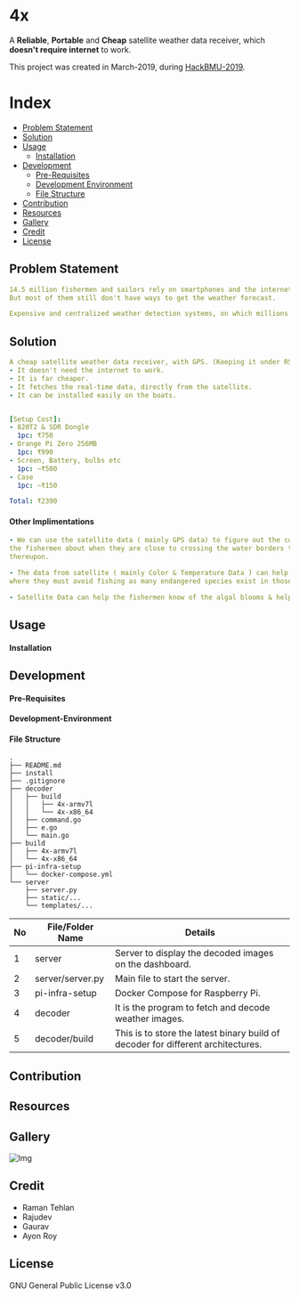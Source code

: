 # 4x

A **Reliable**, **Portable** and **Cheap** satellite weather data receiver, which **doesn't require internet** to work.

This project was created in March-2019, during [HackBMU-2019](https://hackbmu.com/).

# Index

- [Problem Statement](#problem-statement)
- [Solution](#solution)
- [Usage](#usage)
  - [Installation](#installation)
- [Development](#development)
  - [Pre-Requisites](#pre-requisites)
  - [Development Environment](#development-environment)
  - [File Structure](#file-structure)
- [Contribution](#contribution)
- [Resources](#resources)
- [Gallery](#gallery)
- [Credit](#credit)
- [License](#license)

## Problem Statement

``` yml
14.5 million fishermen and sailors rely on smartphones and the internet, or the radio.
But most of them still don't have ways to get the weather forecast.

Expensive and centralized weather detection systems, on which millions of people depend.
```

## Solution


``` yml
A cheap satellite weather data receiver, with GPS. (Keeping it under RS 4000)
- It doesn't need the internet to work.
- It is far cheaper.
- It fetches the real-time data, directly from the satellite.
- It can be installed easily on the boats.


[Setup Cost]:
- 820T2 & SDR Dongle
  1pc: ₹750
- Orange Pi Zero 256MB  
  1pc: ₹990
- Screen, Battery, bulbs etc
  1pc: ~₹500
- Case
  1pc: ~₹150

Total: ₹2390
```

#### Other Implimentations

``` yml
- We can use the satellite data ( mainly GPS data) to figure out the country water borders and can notify
the fishermen about when they are close to crossing the water borders to avoid the legal consequences
thereupon.

- The data from satellite ( mainly Color & Temperature Data ) can help the fishermen to know the spots
where they must avoid fishing as many endangered species exist in those spots.

- Satellite Data can help the fishermen know of the algal blooms & help them plan accordingly.
```

## Usage

#### Installation


## Development

#### Pre-Requisites
  
#### Development-Environment


#### File Structure

```console
.
├── README.md
├── install
├── .gitignore
├── decoder
│   ├── build
│   │   ├── 4x-armv7l
│   │   └── 4x-x86_64
│   ├── command.go
│   ├── e.go
│   └── main.go
├── build
│   ├── 4x-armv7l
│   └── 4x-x86_64
├── pi-infra-setup
│   └── docker-compose.yml
└── server
    ├── server.py
    ├── static/...
    └── templates/...
```

No | File/Folder Name | Details
---|------------------|--------
 1 | server | Server to display the decoded images on the dashboard.
 2 | server/server.py | Main file to start the server.
 3 | pi-infra-setup | Docker Compose for Raspberry Pi. 
 4 | decoder | It is the program to fetch and decode weather images.
 5 | decoder/build | This is to store the latest binary build of decoder for different architectures. 

## Contribution

## Resources

## Gallery

![Img](https://raw.githubusercontent.com/HackBMU/HackBMU2019_4X/master/server/static/images/ss.png)

## Credit

- Raman Tehlan
- Rajudev
- Gaurav
- Ayon Roy

## License

GNU General Public License v3.0
